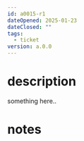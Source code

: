 ```yaml
---
id: a0015-r1
dateOpened: 2025-01-23
dateClosed: ""
tags:
  - ticket
version: a.0.0
---
```

# description
something here..
# notes
